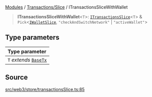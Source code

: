 [Modules](../../../README.md) / [Transactions/Slice](../README.md) / ITransactionsSliceWithWallet

> **ITransactionsSliceWithWallet**\<`T`\>: [`ITransactionsSlice`](ITransactionsSlice.md)\<`T`\> & `Pick`\<[`IWalletSlice`](../../../Wallets/Slice/type-aliases/IWalletSlice.md), `"checkAndSwitchNetwork"` \| `"activeWallet"`\>

## Type parameters

| Type parameter |
| :------ |
| `T` *extends* [`BaseTx`](../../../TransactionAdapters/types/type-aliases/BaseTx.md) |

## Source

[src/web3/store/transactionsSlice.ts:85](https://github.com/bgd-labs/fe-shared/blob/9fba57060d0d09d18d0564e6f8921c7206d93e88/src/web3/store/transactionsSlice.ts#L85)
